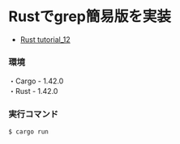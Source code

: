 # Rustでgrep簡易版を実装
- [Rust tutorial_12](https://doc.rust-jp.rs/book/second-edition/ch12-00-an-io-project.html)

### 環境
・Cargo - 1.42.0 </br>
・Rust - 1.42.0

### 実行コマンド
```$ cargo run```